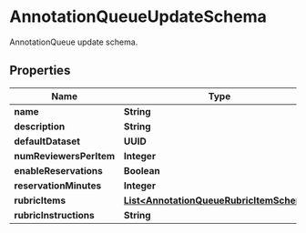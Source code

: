 

# AnnotationQueueUpdateSchema

AnnotationQueue update schema.

## Properties

| Name | Type | Description | Notes |
|------------ | ------------- | ------------- | -------------|
|**name** | **String** |  |  [optional] |
|**description** | **String** |  |  [optional] |
|**defaultDataset** | **UUID** |  |  [optional] |
|**numReviewersPerItem** | **Integer** |  |  [optional] |
|**enableReservations** | **Boolean** |  |  [optional] |
|**reservationMinutes** | **Integer** |  |  [optional] |
|**rubricItems** | [**List&lt;AnnotationQueueRubricItemSchema&gt;**](AnnotationQueueRubricItemSchema.md) |  |  [optional] |
|**rubricInstructions** | **String** |  |  [optional] |



